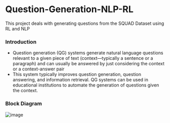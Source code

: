 # Question-Generation-NLP-RL
This project deals with generating questions from the SQUAD Dataset using RL and NLP

### Introduction
* Question generation (QG) systems generate natural language questions relevant to a given piece of text (context—typically a sentence or a paragraph) and can usually be answered by just considering the context or a context-answer pair
* This system typically improves question generation, question answering, and information retrieval. 
QG systems can be used in educational institutions to automate the generation of questions given the context.

### Block Diagram
![image](https://user-images.githubusercontent.com/57147597/183965940-1dd6c05c-1006-4ac5-8149-1b6a1c365113.png)
